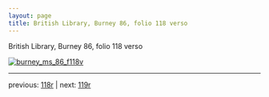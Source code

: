 ```yaml
---
layout: page
title: British Library, Burney 86, folio 118 verso
---
```


British Library, Burney 86, folio 118 verso

[![burney_ms_86_f118v](http://www.homermultitext.org/iipsrv?IIIF=/project/homer/pyramidal/deepzoom/bl/burney86imgs/v1/burney_ms_86_f118v.tif/full/800,/0/default.jpg)](http://www.homermultitext.org/ict2/?urn=urn:cite2:bl:burney86imgs.v1:burney_ms_86_f118v) 

---

previous:  [118r](../118r/) | next: [119r](../119r/)